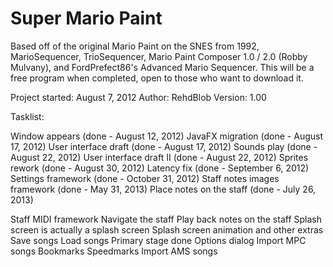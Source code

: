 Super Mario Paint
==========

Based off of the original Mario Paint on the SNES from 1992, MarioSequencer, TrioSequencer, Mario Paint Composer 1.0 / 2.0 (Robby Mulvany), and FordPrefect86's Advanced Mario Sequencer. This will be a free program when completed, open to those who want to download it.


Project started: August 7, 2012
Author: RehdBlob
Version: 1.00


Tasklist:

Window appears (done - August 12, 2012)
JavaFX migration (done - August 17, 2012)
User interface draft (done - August 17, 2012)
Sounds play (done - August 22, 2012)
User interface draft II (done - August 22, 2012)
Sprites rework (done - August 30, 2012)
Latency fix (done - September 6, 2012)
Settings framework (done - October 31, 2012)
Staff notes images framework (done - May 31, 2013)
Place notes on the staff (done - July 26, 2013)


Staff MIDI framework
Navigate the staff
Play back notes on the staff
Splash screen is actually a splash screen
Splash screen animation and other extras
Save songs
Load songs
Primary stage done
Options dialog
Import MPC songs
Bookmarks
Speedmarks
Import AMS songs
